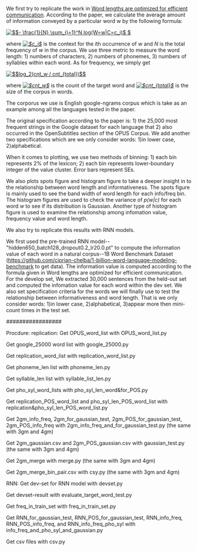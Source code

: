 We first try to replicate the work in [Word lengths are optimized for efficient communication](http://www.pnas.org/content/108/9/3526.short). According to the paper, we calculate the average amount of information conveyed by a particular word w by the following formula:

<a href="https://www.codecogs.com/eqnedit.php?latex=$$-&space;\frac{1}{N}&space;\sum_{i=1}^N&space;log(W=w|C=c_i)$&space;$" target="_blank"><img src="https://latex.codecogs.com/gif.latex?$$-&space;\frac{1}{N}&space;\sum_{i=1}^N&space;log(W=w|C=c_i)$&space;$" title="$$- \frac{1}{N} \sum_{i=1}^N log(W=w|C=c_i)$ $" /></a> 

where *<a href="https://www.codecogs.com/eqnedit.php?latex=$c_i$" target="_blank"><img src="https://latex.codecogs.com/gif.latex?$c_i$" title="$c_i$" /></a>* is the context for the *i*th occurrence of *w* and *N* is the total frequency of *w* in the corpus. We use three metric to measure the word length: 1) numbers of characters, 2) numbers of phonemes, 3) numbers of syllables within each word. As for frequency, we simply get

<a href="https://www.codecogs.com/eqnedit.php?latex=$$log_2(cnt_w&space;/&space;cnt_{total})$$" target="_blank"><img src="https://latex.codecogs.com/gif.latex?$$log_2(cnt_w&space;/&space;cnt_{total})$$" title="$$log_2(cnt_w / cnt_{total})$$" /></a> 

where *<a href="https://www.codecogs.com/eqnedit.php?latex=$cnt_w$" target="_blank"><img src="https://latex.codecogs.com/gif.latex?$cnt_w$" title="$cnt_w$" /></a>* is the count of the target word and *<a href="https://www.codecogs.com/eqnedit.php?latex=$cnt_{total}$" target="_blank"><img src="https://latex.codecogs.com/gif.latex?$cnt_{total}$" title="$cnt_{total}$" /></a>* is the size of the corpus in words.

The corporus we use is English google-ngrams corpus which is take as an example among all the languages tested in the paper.

The original specification according to the paper is: 1) the 25,000 most frequent strings in the Google dataset for each language that 2) also occurred in the OpenSubtitles section of the OPUS Corpus. We add another two specifications which are we only consider words: 1)in lower case, 2)alphabetical.

When it comes to plotting, we use two methods of binning: 1) each bin represents 2% of the lexicon; 2) each bin represents lower-boundary integer of the value cluster. Error bars represent SEs.

We also plots spots figure and histogram figure to take a deeper insight in to the relationship between word length and informativeness. The spots figure is mainly used to see the band width of word length for each info/freq bin. The histogram figures are used to check the variance of *p(w|c)* for each word *w* to see if its distribution is Gaussian. Another type of histogram figure is used to examine the relationship among infomation value, frequency value and word length.

We also try to replicate this results with RNN models.

We first used the pre-trained RNN model--"hidden650_batch128_dropout0.2_lr20.0.pt" to compute the information value of each word in a natural corpus--1B Word Benchmark Dataset (https://github.com/ciprian-chelba/1-billion-word-language-modeling-benchmark to get data). The information value is computed according to the formula given in Word lengths are optimized for efficient communication. For the develop set, We extracted 30,000 sentences from the held-out set and computed the infomation value for each word within the dev set.
We also set specification criteria for the words we will finally use to test the relationship between informativeness and word length. That is we only consider words: 1)in lower case, 2)alphabetical, 3)appear more then mini-count times in the test set.


#################

Procdure:
replication:
Get OPUS_word_list with OPUS_word_list.py

Get google_25000 word list with google_25000.py

Get replication_word_list with replication_word_list.py

Get phoneme_len list with phoneme_len.py

Get syllable_len list with syllable_list_len.py

Get pho_syl_word_lists with pho_syl_len_word&for_POS.py

Get replication_POS_word_list and pho_syl_len_POS_word_list with replication&pho_syl_len_POS_word_list.py

Get 2gm_info_freq, 2gm_for_gaussian_test, 2gm_POS_for_gaussian_test, 2gm_POS_info_freq with 2gm_info_freq_and_for_gaussian_test.py (the same with 3gm and 4gm)

Get 2gm_gaussian.csv and 2gm_POS_gaussian.csv with gaussian_test.py (the same with 3gm and 4gm)

Get 2gm_merge with merge.py (the same with 3gm and 4gm)

Get 2gm_merge_bin_pair.csv with csy.py (the same with 3gm and 4gm)


RNN:
Get dev-set for RNN model with devset.py

Get devset-result with evaluate_target_word_test.py

Get freq_in_train_set with freq_in_train_set.py

Get RNN_for_gaussian_test, RNN_POS_for_gaussian_test, RNN_info_freq, RNN_POS_info_freq, and RNN_info_freq_pho_syl with info_freq_and_pho_syl_and_gaussian.py

Get csv files with csv.py

